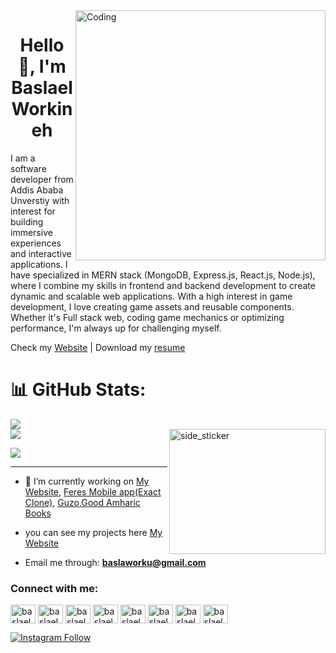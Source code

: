 <img align="right" alt="Coding" width="400" src="https://cdn.dribbble.com/users/1523313/screenshots/16134521/media/3975730626bdae63cf9b25d3b634bac3.gif"/>

<h1 align="center">Hello 👋, I'm Baslael Workineh</h1>

<p>I am a software developer from Addis Ababa Unverstiy with interest for building immersive experiences and interactive applications. I have specialized in MERN stack (MongoDB, Express.js, React.js, Node.js), where I combine my skills in frontend and backend development to create dynamic and scalable web applications. With a high interest in game development, I love creating game assets and reusable components. Whether it's Full stack web, coding game mechanics or optimizing performance, I'm always up for challenging myself.</p>

Check my [Website](https://mrbasketo.vercel.app/)  |  Download my [resume](https://drive.usercontent.google.com/uc?export=download&id=1iNJQtjSPqGtYWQfP0GxdHr8YW8HOam67)
# 📊 GitHub Stats:
![](https://github-readme-stats.vercel.app/api?username=BaslaelWorkineh&show_icons=true&theme=radical&locale=en)<br/>
<img align="right" width=250px height=200px alt="side_sticker" src="https://media.giphy.com/media/TEnXkcsHrP4YedChhA/giphy.gif" />
![](https://github-readme-streak-stats.herokuapp.com/?user=BaslaelWorkineh&theme=dark&hide_border=true)<br/>

![](https://github-readme-stats.vercel.app/api/top-langs?username=BaslaelWorkineh&show_icons=true&theme=radical&locale=en&layout=compact)

---

- 🔭 I’m currently working on [My Website](https://mrbasketo.vercel.app/), [Feres Mobile app(Exact Clone)](https://github.com/BaslaelWorkineh/Feres-Clone), [Guzo](https://github.com/beki-kel/GUZO/tree/main),[Good Amharic Books](https://github.com/eyuuab/good_amharic_books)

- you can see my projects here [My Website](https://mrbasketo.vercel.app/)

- Email me through: **baslaworku@gmail.com**

<h3 align="left">Connect with me:</h3>
<p align="left">
<a href="https://dev.to/baslaelworkineh" target="blank"><img align="center" src="https://raw.githubusercontent.com/rahuldkjain/github-profile-readme-generator/master/src/images/icons/Social/devto.svg" alt="baslaelworkineh" height="30" width="40" /></a>
<a href="https://twitter.com/BaslaelWorkneh" target="blank"><img align="center" src="https://raw.githubusercontent.com/rahuldkjain/github-profile-readme-generator/master/src/images/icons/Social/twitter.svg" alt="baslaelworkineh" height="30" width="40" /></a>
<a href="https://www.linkedin.com/in/baslael-workineh-ayele-131b11248/" target="blank"><img align="center" src="https://raw.githubusercontent.com/rahuldkjain/github-profile-readme-generator/master/src/images/icons/Social/linked-in-alt.svg" alt="baslaelworkineh" height="30" width="40" /></a>
<a href="https://www.facebook.com/profile.php?id=61551775186141" target="blank"><img align="center" src="https://raw.githubusercontent.com/rahuldkjain/github-profile-readme-generator/master/src/images/icons/Social/facebook.svg" alt="baslaelworkineh" height="30" width="40" /></a>
<a href="https://www.instagram.com/basketo_w/" target="blank"><img align="center" src="https://raw.githubusercontent.com/rahuldkjain/github-profile-readme-generator/master/src/images/icons/Social/instagram.svg" alt="baslaelworkineh" height="30" width="40" /></a>
<a href="https://dribbble.com/basketo123" target="blank"><img align="center" src="https://raw.githubusercontent.com/rahuldkjain/github-profile-readme-generator/master/src/images/icons/Social/dribbble.svg" alt="baslaelworkineh" height="30" width="40" /></a>
<a href="https://www.behance.net/hojiwaqyohanis" target="blank"><img align="center" src="https://raw.githubusercontent.com/rahuldkjain/github-profile-readme-generator/master/src/images/icons/Social/behance.svg" alt="baslaelworkineh" height="30" width="40" /></a>
<a href="https://discord.com/channels/1073309428637511791/1073309429140832267" target="blank"><img align="center" src="https://raw.githubusercontent.com/rahuldkjain/github-profile-readme-generator/master/src/images/icons/Social/discord.svg" alt="baslaelworkineh" height="30" width="40" /></a>
</p>

[![Instagram Follow](https://img.shields.io/badge/Follow-basketo_w-red?logo=instagram&style=for-the-badge)](https://www.instagram.com/basketo_w/)



